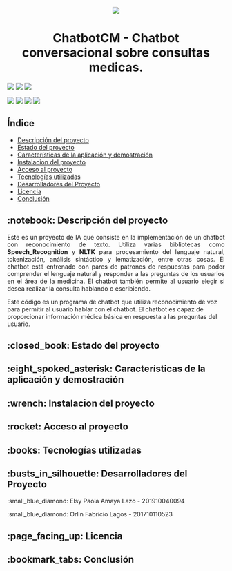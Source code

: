 <P align="center" id="Portada">
    <img src="https://user-images.githubusercontent.com/69611007/231231036-e0166da3-1704-4106-a0ec-04782f7e0c52.png">
</P>
<H1 align="center">ChatbotCM - Chatbot conversacional sobre consultas medicas.</H1>
<P align="left" id="Insignias">
    <img src="https://img.shields.io/badge/Universidad-Universidad%20Tecnol%C3%B3gica%20de%20Honduras-blue">
    <img src="https://img.shields.io/badge/Asignatura-Inteligencia%20Artificial%20(IAE--0611)-blue">
    <img src="https://img.shields.io/badge/Catedratico-Ing.%20Wilson%20Octaviano%20Villanueva%20Castillo%20Artificial%20(IAE--0611)-blue">
</P>
<P align="left">
    <img src="https://img.shields.io/badge/System-Debian%2011.5.0%20amd64-blueviolet">
    <img src="https://img.shields.io/badge/Python-v3.9-green">
    <img src="https://img.shields.io/badge/License-No%20license-inactive">
    <img src="https://img.shields.io/badge/Status-Finish-success">
</P>
<H2 id="Indice">Índice</H2>

* [Descripción del proyecto](#Descripcion)
* [Estado del proyecto](#Estado)
* [Características de la aplicación y demostración](#Características)
* [Instalacion del proyecto](#Instalacion)
* [Acceso al proyecto](#Acceso)
* [Tecnologías utilizadas](#Tecnologías)
* [Desarrolladores del Proyecto](#Desarrolladores)
* [Licencia](#Licencia)
* [Conclusión](#Conclusión)

<H2 id="Descripcion">:notebook: Descripción del proyecto</H2>
<P align="justify">Este es un proyecto de IA que consiste en la implementación de un chatbot con reconocimiento de texto. Utiliza varias bibliotecas como <B>Speech_Recognition</B> y <B>NLTK</B> para procesamiento del lenguaje natural, tokenización, análisis sintáctico y lematización, entre otras cosas. El chatbot está entrenado con pares de patrones de
respuestas para poder comprender el lenguaje natural y responder a las preguntas de los usuarios en el área de la medicina. El chatbot también permite al usuario
elegir si desea realizar la consulta hablando o escribiendo.</P>
<P>Este código es un programa de chatbot que utiliza reconocimiento de voz para permitir al usuario hablar con el chatbot. El chatbot es capaz de proporcionar información médica básica en respuesta a las preguntas del usuario.</P>   

<H2 id="Estado">:closed_book: Estado del proyecto</H2>

<H2 id="Características">:eight_spoked_asterisk: Características de la aplicación y demostración</H2>

<H2 id="Instalacion">:wrench: Instalacion del proyecto</H2>

<H2 id="Acceso">:rocket: Acceso al proyecto</H2>

<H2 id="Tecnologías">:books: Tecnologías utilizadas</H2>

<H2 id="Desarrolladores">:busts_in_silhouette: Desarrolladores del Proyecto</H2>
<P>:small_blue_diamond: Elsy Paola Amaya Lazo - 201910040094</P>
<P>:small_blue_diamond: Orlin Fabricio Lagos  - 201710110523</P>

<H2 id="Licencia">:page_facing_up: Licencia</H2>

<H2 id="Conclusión">:bookmark_tabs: Conclusión</H2>
